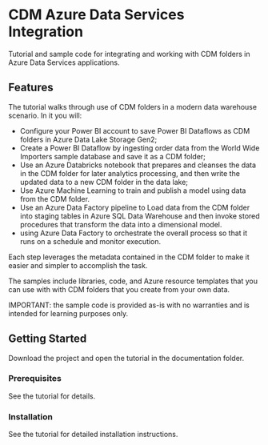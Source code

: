 # CDM Azure Data Services Integration

Tutorial and sample code for integrating and working with CDM folders in Azure Data Services applications.

## Features

The tutorial walks through use of CDM folders in a modern data warehouse scenario.  In it you will:
- Configure your Power BI account to save Power BI Dataflows as CDM folders in Azure Data Lake Storage Gen2;  
- Create a Power BI Dataflow by ingesting order data from the World Wide Importers sample database and save it as a CDM folder;
- Use an Azure Databricks notebook that prepares and cleanses the data in the CDM folder for later analytics processing, and then write the updated data to a new CDM folder in the data lake;
- Use Azure Machine Learning to train and publish a model using data from the CDM folder.
- Use an Azure Data Factory pipeline to Load data from the CDM folder into staging tables in Azure SQL Data Warehouse and then invoke stored procedures that transform the data into a dimensional model.
- using Azure Data Factory to orchestrate the overall process so that it runs on a schedule and monitor execution.

Each step leverages the metadata contained in the CDM folder to make it easier and simpler to accomplish the task.  

The samples include libraries, code, and Azure resource templates that you can use with with CDM folders that you create from your own data.

IMPORTANT: the sample code is provided as-is with no warranties and is intended for learning purposes only.

## Getting Started

Download the project and open the tutorial in the documentation folder.  

### Prerequisites
See the tutorial for details.

### Installation
See the tutorial for detailed installation instructions.

